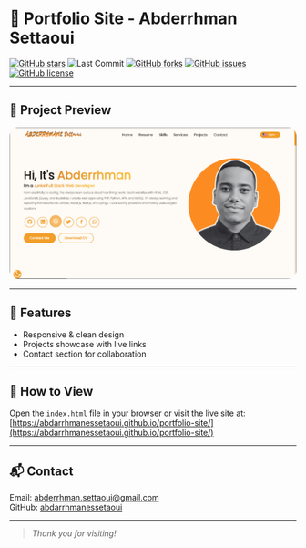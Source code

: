 # 🎨 Portfolio Site - Abderrhman Settaoui

[![GitHub stars](https://img.shields.io/github/stars/abdarrhmanessetaoui/portfolio-site?style=for-the-badge&logo=github)](https://github.com/abdarrhmanessetaoui/portfolio-site/stargazers)
![Last Commit](https://img.shields.io/github/last-commit/abdarrhmanessetaoui/portfolio-site?style=for-the-badge)
[![GitHub forks](https://img.shields.io/github/forks/abdarrhmanessetaoui/portfolio-site?style=for-the-badge)](https://github.com/abdarrhmanessetaoui/portfolio-site/network)
[![GitHub issues](https://img.shields.io/github/issues/abdarrhmanessetaoui/portfolio-site?style=for-the-badge)](https://github.com/abdarrhmanessetaoui/portfolio-site/issues)
[![GitHub license](https://img.shields.io/github/license/abdarrhmanessetaoui/portfolio-site?style=for-the-badge)](https://github.com/abdarrhmanessetaoui/portfolio-site/blob/main/LICENSE)

---

## 🌟 Project Preview

<p align="center">
  <img src="preview.PNG" alt="Project Preview" width="600" style="border-radius: 15px;"/>
</p>

---

## 🚀 Features

- Responsive & clean design  
- Projects showcase with live links  
- Contact section for collaboration  

---

## 📂 How to View

Open the `index.html` file in your browser or visit the live site at:  
[https://abdarrhmanessetaoui.github.io/portfolio-site/](https://abdarrhmanessetaoui.github.io/portfolio-site/)

---

## 📬 Contact

Email: abderrhman.settaoui@gmail.com  
GitHub: [abdarrhmanessetaoui](https://github.com/abdarrhmanessetaoui)

---

> _Thank you for visiting!_

